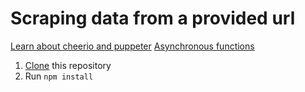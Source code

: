 # Scraping data from a provided url
[Learn about cheerio and puppeter](https://www.freecodecamp.org/news/how-to-scrape-websites-with-node-js-and-cheerio/)
[Asynchronous functions](https://developer.mozilla.org/en-US/docs/Web/JavaScript/Reference/Statements/async_function)

1. [Clone](https://docs.github.com/en/github/creating-cloning-and-archiving-repositories/cloning-a-repository-from-github/cloning-a-repository) this repository
1. Run `npm install`
